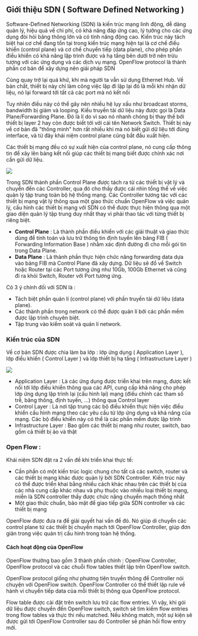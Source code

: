 ## Giới thiệu SDN ( Software Defined Networking )

Software-Defined Networking (SDN) là kiến trúc mạng linh động, dễ dàng quản lý, hiệu quả về chi phí, có khả năng đáp ứng cao, lý tưởng cho các ứng dụng đòi hỏi băng thông lớn và có tính năng động cao. Kiến trúc này tách biệt hai cơ chế đang tồn tại trong kiến trúc mạng hiện tại là cơ chế điều khiển (control plane) và cơ chế chuyển tiếp (data plane), cho phép phần điều khiển có khả năng lập trình được và hạ tầng bên dưới trở nên trừu tượng với các ứng dụng và các dịch vụ mạng. OpenFlow protocol là thành phần cơ bản để xây dựng nên giải pháp SDN

Cùng quay trở lại quá khứ, khi mà người ta vẫn sử dụng Ethernet Hub. Về bản chất, thiết bị này chỉ làm công việc lặp đi lặp lại đó là mỗi khi nhận dữ liệu, nó lại forward tới tất cả các port mà nó kết nối

Tuy nhiên điều này có thể gây nên nhiều hệ lụy xấu như broadcast storms, bandwidth bị giảm và looping. Kiểu truyền tải dữ liệu này được gọi là Data Plane/Forwarding Plane. Đó là lí do vì sao nó nhanh chóng bị thay thế bởi thiết bị layer 2 hay còn được biết tới với cái tên Network Switch. Thiết bị này về cơ bản đã "thông minh" hơn rất nhiều khi mà nó biết gửi dữ liệu tới đúng interface, và từ đây khái niệm control plane cũng bắt đầu xuất hiện.

Các thiết bị mạng đều có sự xuất hiện của control plane, nó cung cấp thông tin để xây lên bảng kết nối giúp các thiết bị mạng biết được chính xác nơi cần gửi dữ liệu.

<img src="https://github.com/vjnkvt/Images/blob/master/SDN1.png">

Trong SDN thành phần Control Plane được tách ra từ các thiết bị vật lý và chuyển đến các Controller, qua đó cho thấy được cái nhìn tổng thể về việc quản lý tập trung toàn bộ hệ thống mạng. Các Controller tương tác với các thiết bị mạng vật lý thông qua một giao thức chuẩn OpenFlow và việc quản lý, cấu hình các thiết bị mạng với SDN có thể được thực hiện thông qua một giao diện quản lý tập trung duy nhất thay vì phải thao tác với từng thiết bị riêng biệt.

- **Control Plane** : Là thành phần điều khiển với các giải thuật và giao thức dùng để tính toán và lưu trữ thông tin định tuyến lên bảng FIB ( Forwarding Information Base ) nhằm xác định đường đi cho mỗi gói tin trong Data Plane.
- **Data Plane** : Là thành phần thực hiện chức năng forwarding data dựa vào bảng FIB mà Control Plane đã xây dựng. Dữ liệu sẽ đổ về Switch hoặc Router tại các Port tương ứng như 10Gb, 100Gb Ethernet và cũng đi ra khỏi Switch, Router với Port tương ứng.

Có 3 ý chính đối với SDN là :

- Tách biệt phần quản lí (control plane) với phần truyền tải dữ liệu (data plane).
- Các thành phần trong network có thể được quản lí bởi các phần mềm được lập trình chuyên biệt.
- Tập trung vào kiểm soát và quản lí network.

### Kiến trúc của SDN

Về cơ bản SDN được chia làm ba lớp : lớp ứng dụng ( Application Layer ), lớp điều khiển ( Control Layer ) và lớp thiết bị hạ tầng ( Infrastructure Layer )

<img src="https://github.com/vjnkvt/Images/blob/master/SDNinfra.gif">

- Application Layer : Là các ứng dụng được triển khai trên mạng, được kết nối tới lớp điều khiển thông qua các API, cung cấp khả năng cho phép lớp ứng dụng lập trình lại (cấu hình lại) mạng (điều chỉnh các tham số trễ, băng thông, định tuyến, …) thông qua Control layer
- Control Layer : Là nơi tập trung các bộ điều khiển thực hiện việc điều khiển cấu hình mạng theo các yêu cầu từ lớp ứng dụng và khả năng của mạng. Các bộ điều khiển này có thể là các phần mềm được lập trình
- Infrastructure Layer : Bao gồm các thiết bị mạng như router, switch, bao gồm cả thiết bị ảo và thật

### Open Flow : 

Khái niệm SDN đặt ra 2 vấn đề khi triển khai thực tế:

- Cần phần có một kiến trúc logic chung cho tất cả các switch, router và các thiết bị mạng khác được quản lý bởi SDN Controller. Kiến trúc này có thể được triển khai bằng nhiều cách khác nhau trên các thiết bị của các nhà cung cấp khác nhau và phụ thuộc vào nhiều loại thiết bị mạng, miễn là SDN controller thấy được chức năng chuyển mạch thống nhất
- Một giao thức chuẩn, bảo mật để giao tiếp giữa SDN controller và các thiết bị mạng

OpenFlow được đưa ra để giải quyết hai vấn đề đó. Nó giúp di chuyển các control plane từ các thiết bị chuyển mạch tới OpenFlow Controller, giúp đơn giản trong việc quản trị cấu hình trong toàn hệ thống.

#### Cách hoạt động của OpenFlow

<imh src="https://github.com/vjnkvt/Images/blob/master/OpenFlowwork.png">

OpenFlow thường bao gồm 3 thành phần chính : OpenFlow Controller, OpenFlow protocol và các chuỗi flow tables thiết lập trên OpenFlow switch. 

OpenFlow protocol giống như phương tiện truyền thông để Controller nói chuyện với OpenFlow switch. OpenFlow Controller có thể thiết lập rule về hành vi chuyển tiếp data của mỗi thiết bị thông qua OpenFlow protocol. 

Flow table được cài đặt trên switch lưu trữ các flow entries. Vì vậy, khi gói dữ liệu được chuyển đến OpenFlow switch, switch sẽ tìm kiếm flow entries trong flow tables và thực thi nếu matched. Nếu không match, một sự kiện sẽ được gửi tới OpenFlow Controller sau đó Controller sẽ phản hồi flow entry mới.
